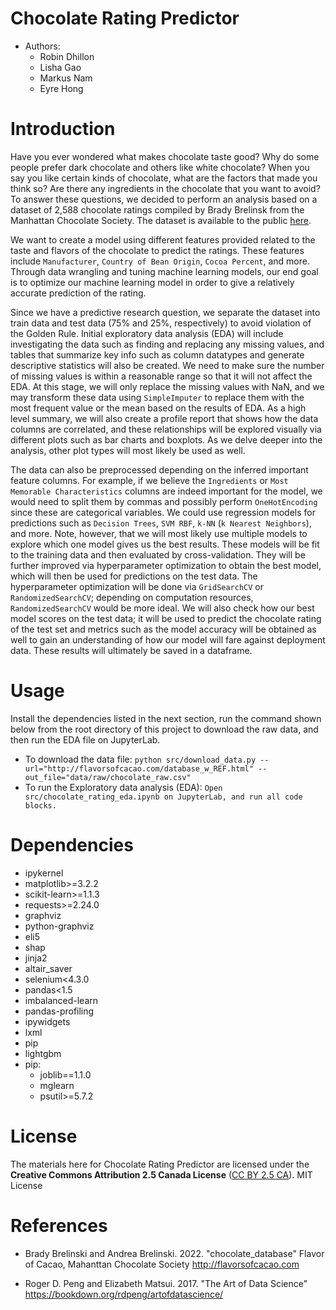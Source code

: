 # Chocolate Rating Predictor

* Authors:
    - Robin Dhillon
    - Lisha Gao
    - Markus Nam
    - Eyre Hong
    
# Introduction 

Have you ever wondered what makes chocolate taste good? Why do some people prefer dark chocolate and others like white chocolate? When you say you like certain kinds of chocolate, what are the factors that made you think so? Are there any ingredients in the chocolate that you want to avoid? To answer these questions, we decided to perform an analysis based on a dataset of 2,588 chocolate ratings compiled by Brady Brelinsk from the Manhattan Chocolate Society. The dataset is available to the public [here](http://flavorsofcacao.com/chocolate_database.html).

We want to create a model using different features provided related to the taste and flavors of the chocolate to predict the ratings. These features include `Manufacturer`, `Country of Bean Origin`, `Cocoa Percent`, and more. Through data wrangling and tuning machine learning models, our end goal is to optimize our machine learning model in order to give a relatively accurate prediction of the rating.

Since we have a predictive research question, we separate the dataset into train data and test data (75% and 25%, respectively) to avoid violation of the Golden Rule. Initial exploratory data analysis (EDA) will include investigating the data such as finding and replacing any missing values, and tables that summarize key info such as column datatypes and generate descriptive statistics will also be created. We need to make sure the number of missing values is within a reasonable range so that it will not affect the EDA. At this stage, we will only replace the missing values with NaN, and we may transform these data using `SimpleImputer` to replace them with the most frequent value or the mean based on the results of EDA. As a high level summary, we will also create a profile report that shows how the data columns are correlated, and these relationships will be explored visually via different plots such as bar charts and boxplots. As we delve deeper into the analysis, other plot types will most likely be used as well.

The data can also be preprocessed depending on the inferred important feature columns. For example, if we believe the `Ingredients` or `Most Memorable Characteristics` columns are indeed important for the model, we would need to split them by commas and possibly perform `OneHotEncoding` since these are categorical variables. We could use regression models for predictions such as `Decision Trees`, `SVM RBF`, `k-NN` (`k Nearest Neighbors`), and more. Note, however, that we will most likely use multiple models to explore which one model gives us the best results. These models will be fit to the training data and then evaluated by cross-validation. They will be further improved via hyperparameter optimization to obtain the best model, which will then be used for predictions on the test data. The hyperparameter optimization will be done via `GridSearchCV` or `RandomizedSearchCV`; depending on computation resources, `RandomizedSearchCV` would be more ideal. We will also check how our best model scores on the test data; it will be used to predict the chocolate rating of the test set and metrics such as the model accuracy will be obtained as well to gain an understanding of how our model will fare against deployment data. These results will ultimately be saved in a dataframe.

# Usage
Install the dependencies listed in the next section, run the command shown below from the root directory of this project to download the raw data, and then run the EDA file on JupyterLab.
- To download the data file:
`python src/download_data.py --url="http://flavorsofcacao.com/database_w_REF.html" --out_file="data/raw/chocolate_raw.csv"`
- To run the Exploratory data analysis (EDA):
`Open src/chocolate_rating_eda.ipynb on JupyterLab, and run all code blocks.`

# Dependencies
  - ipykernel
  - matplotlib>=3.2.2
  - scikit-learn>=1.1.3
  - requests>=2.24.0
  - graphviz
  - python-graphviz
  - eli5
  - shap
  - jinja2
  - altair_saver
  - selenium<4.3.0
  - pandas<1.5
  - imbalanced-learn
  - pandas-profiling
  - ipywidgets
  - lxml
  - pip
  - lightgbm
  - pip:
    - joblib==1.1.0
    - mglearn
    - psutil>=5.7.2
# License
The materials here for Chocolate Rating Predictor are licensed under the **Creative Commons Attribution 2.5 Canada License** ([CC BY 2.5 CA](https://creativecommons.org/licenses/by/2.5/ca/)). MIT License


# References

- Brady Brelinski and Andrea Brelinski. 2022. "chocolate_database" Flavor of Cacao, Mahanttan Chocolate Society http://flavorsofcacao.com

- Roger D. Peng and Elizabeth Matsui. 2017. "The Art of Data Science" https://bookdown.org/rdpeng/artofdatascience/ 